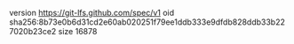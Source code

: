 version https://git-lfs.github.com/spec/v1
oid sha256:8b73e0b6d31cd2e60ab020251f79ee1ddb333e9dfdb828ddb33b227020b23ce2
size 16878

